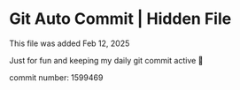 # Git Auto Commit | Hidden File

This file was added Feb 12, 2025

Just for fun and keeping my daily git commit active 🤪

commit number: 1599469
